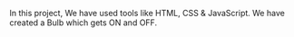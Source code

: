 In this project, We have used tools like HTML, CSS & JavaScript. We have created a Bulb which gets ON and OFF.
